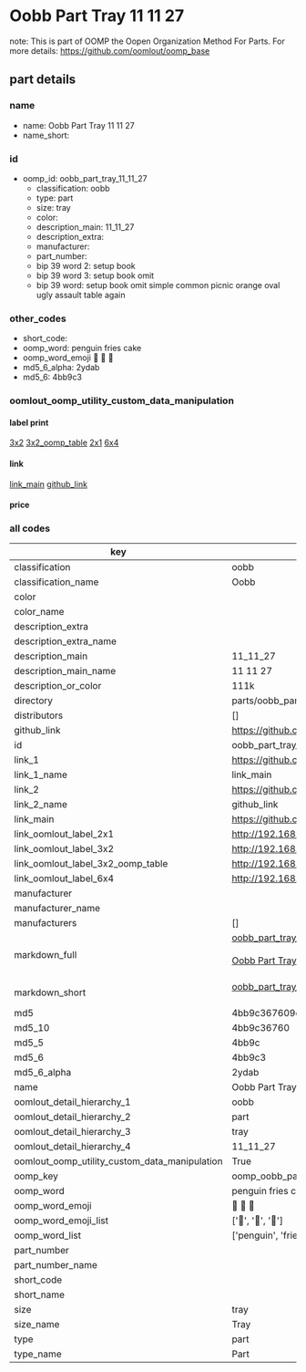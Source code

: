 # Oobb Part Tray 11 11 27  

note: This is part of OOMP the Oopen Organization Method For Parts. For more details: https://github.com/oomlout/oomp_base

##  part details





### name
* name: Oobb Part Tray 11 11 27
* name_short: 
### id
* oomp_id: oobb_part_tray_11_11_27
  * classification: oobb
  * type: part
  * size: tray
  * color: 
  * description_main: 11_11_27
  * description_extra: 
  * manufacturer: 
  * part_number: 
  * bip 39 word 2: setup book
  * bip 39 word 3: setup book omit
  * bip 39 word: setup book omit simple common picnic orange oval ugly assault table again

### other_codes
* short_code: 
* oomp_word: penguin fries cake
* oomp_word_emoji :penguin: :fries: :cake:
* md5_6_alpha: 2ydab
* md5_6: 4bb9c3






### oomlout_oomp_utility_custom_data_manipulation
#### label print
[3x2](http://192.168.1.245:1112/?label=oomp%202ydab)
[3x2_oomp_table](http://192.168.1.107:1112/?label=oomp%202ydab)
[2x1](http://192.168.1.242:1112/?label=oomp%202ydab)
[6x4](http://192.168.1.55:1112/?label=oomp%202ydab)    

#### link

[link_main](https://github.com/oomlout/oomlout_oomp_current_version_messy/tree/main/parts/oobb_part_tray_11_11_27) [github_link](https://github.com/oomlout/oomlout_oomp_part_src/tree/main/parts/oobb_part_tray_11_11_27)                             

#### price







### all codes 
| key | value |  
| --- | --- |  
| classification | oobb |  
| classification_name | Oobb |  
| color |  |  
| color_name |  |  
| description_extra |  |  
| description_extra_name |  |  
| description_main | 11_11_27 |  
| description_main_name | 11 11 27 |  
| description_or_color | 111k |  
| directory | parts/oobb_part_tray_11_11_27 |  
| distributors | [] |  
| github_link | https://github.com/oomlout/oomlout_oomp_part_src/tree/main/parts/oobb_part_tray_11_11_27 |  
| id | oobb_part_tray_11_11_27 |  
| link_1 | https://github.com/oomlout/oomlout_oomp_current_version_messy/tree/main/parts/oobb_part_tray_11_11_27 |  
| link_1_name | link_main |  
| link_2 | https://github.com/oomlout/oomlout_oomp_part_src/tree/main/parts/oobb_part_tray_11_11_27 |  
| link_2_name | github_link |  
| link_main | https://github.com/oomlout/oomlout_oomp_current_version_messy/tree/main/parts/oobb_part_tray_11_11_27 |  
| link_oomlout_label_2x1 | http://192.168.1.242:1112/?label=oomp%202ydab |  
| link_oomlout_label_3x2 | http://192.168.1.245:1112/?label=oomp%202ydab |  
| link_oomlout_label_3x2_oomp_table | http://192.168.1.107:1112/?label=oomp%202ydab |  
| link_oomlout_label_6x4 | http://192.168.1.55:1112/?label=oomp%202ydab |  
| manufacturer |  |  
| manufacturer_name |  |  
| manufacturers | [] |  
| markdown_full | [oobb_part_tray_11_11_27](https://github.com/oomlout/oomlout_oomp_current_version_messy/tree/main/parts/oobb_part_tray_11_11_27)<br>[](https://github.com/oomlout/oomlout_oomp_current_version_messy/tree/main/parts/oobb_part_tray_11_11_27)<br>[Oobb Part Tray 11 11 27](https://github.com/oomlout/oomlout_oomp_current_version_messy/tree/main/parts/oobb_part_tray_11_11_27)<br><br> |  
| markdown_short | [oobb_part_tray_11_11_27](https://github.com/oomlout/oomlout_oomp_current_version_messy/tree/main/parts/oobb_part_tray_11_11_27)<br><br> |  
| md5 | 4bb9c367609db37a90973c9134c66624 |  
| md5_10 | 4bb9c36760 |  
| md5_5 | 4bb9c |  
| md5_6 | 4bb9c3 |  
| md5_6_alpha | 2ydab |  
| name | Oobb Part Tray 11 11 27 |  
| oomlout_detail_hierarchy_1 | oobb |  
| oomlout_detail_hierarchy_2 | part |  
| oomlout_detail_hierarchy_3 | tray |  
| oomlout_detail_hierarchy_4 | 11_11_27 |  
| oomlout_oomp_utility_custom_data_manipulation | True |  
| oomp_key | oomp_oobb_part_tray_11_11_27 |  
| oomp_word | penguin fries cake |  
| oomp_word_emoji | :penguin: :fries: :cake: |  
| oomp_word_emoji_list | [':penguin:', ':fries:', ':cake:'] |  
| oomp_word_list | ['penguin', 'fries', 'cake'] |  
| part_number |  |  
| part_number_name |  |  
| short_code |  |  
| short_name |  |  
| size | tray |  
| size_name | Tray |  
| type | part |  
| type_name | Part |  
